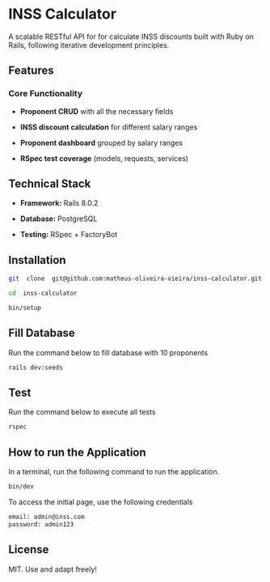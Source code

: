 
# INSS Calculator

  
A scalable RESTful API for for calculate INSS discounts built with Ruby on Rails, following iterative development principles.


## Features


### Core Functionality

-  **Proponent CRUD** with all the necessary fields

-  **INSS discount calculation** for different salary ranges

-  **Proponent dashboard** grouped by salary ranges

-  **RSpec test coverage** (models, requests, services)

  

## Technical Stack

-  **Framework:** Rails 8.0.2

-  **Database:** PostgreSQL

-  **Testing:** RSpec + FactoryBot

  

## Installation

```bash
git  clone  git@github.com:matheus-oliveira-vieira/inss-calculator.git

cd  inss-calculator

bin/setup
```

## Fill Database
Run the command below to fill database with 10 proponents

```bash
rails dev:seeds
```

## Test
Run the command below to execute all tests

```bash
rspec
```

## How to run the Application
In a terminal, run the following command to run the application.

```bash
bin/dev
```

To access the initial page, use the following credentials

```bash
email: admin@inss.com
password: admin123
```

## License

MIT. Use and adapt freely!